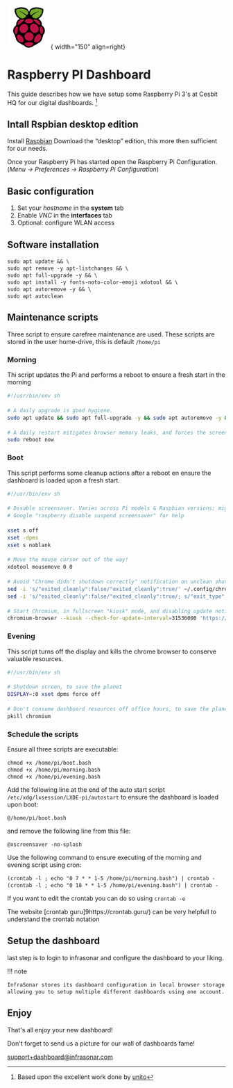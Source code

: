 ![raspberry logo](../images/guides_raspberry.png){ width="150" align=right}

# Raspberry PI Dashboard

This guide describes how we have setup some Raspberry Pi 3's at Cesbit HQ for our digital dashboards. [^1]

[^1]: Based upon the excellent work done by [unito](https://unito.io/blog/better-raspberry-pi-dashboards/)

## Intall Rspbian desktop edition

Install [Raspbian](https://www.raspberrypi.org/downloads/raspbian/)
Download the “desktop” edition, this more then sufficient for  our needs.

Once your Raspberry Pi has started open the Raspberry Pi Configuration. (*Menu → Preferences → Raspberry Pi Configuration*)

## Basic configuration

1. Set your *hostname* in the **system** tab
2. Enable *VNC* in the **interfaces** tab
3. Optional: configure WLAN access

## Software installation

```
sudo apt update && \
sudo apt remove -y apt-listchanges && \
sudo apt full-upgrade -y && \
sudo apt install -y fonts-noto-color-emoji xdotool && \
sudo apt autoremove -y && \
sudo apt autoclean
```

## Maintenance scripts

Three script to ensure carefree maintenance are used.
These scripts are stored in the user home-drive, this is default `/home/pi`

### Morning

Thi script updates the Pi and performs a reboot to ensure a fresh start in the morning

```bash title="/home/pi/morning.bash"
#!/usr/bin/env sh

# A daily upgrade is good hygiene.
sudo apt update && sudo apt full-upgrade -y && sudo apt autoremove -y && sudo apt autoclean

# A daily restart mitigates browser memory leaks, and forces the screen to turn on
sudo reboot now
```
### Boot

This script performs some cleanup actions after a reboot en ensure the dashboard is loaded upon a fresh start.

```bash title="/home/pi/boot.bash"
#!/usr/bin/env sh

# Disable screensaver. Varies across Pi models & Raspbian versions; might be outdated.
# Google "raspberry disable suspend screensaver" for help

xset s off
xset -dpms
xset s noblank

# Move the mouse cursor out of the way!
xdotool mousemove 0 0

# Avoid "Chrome didn't shutdown correctly" notification on unclean shutdown
sed -i 's/"exited_cleanly":false/"exited_cleanly":true/' ~/.config/chromium/'Local State'
sed -i 's/"exited_cleanly":false/"exited_cleanly":true/; s/"exit_type":"[^"]\+"/"exit_type":"Normal"/' ~/.config/chromium/Default/Preferences

# Start Chromium, in fullscreen "kiosk" mode, and disabling update notifications
chromium-browser --kiosk --check-for-update-interval=31536000 'https://app.infrasonar.com/dashboard'
```

### Evening

This script turns off the display and kills the chrome browser to conserve valuable resources.


```bash title="/home/pi/evening.bash"
#!/usr/bin/env sh

# Shutdown screen, to save the planet
DISPLAY=:0 xset dpms force off

# Don't consume dashboard resources off office hours, to save the planet
pkill chromium
```


### Schedule the scripts

Ensure all three scripts are executable:

```
chmod +x /home/pi/boot.bash 
chmod +x /home/pi/morning.bash 
chmod +x /home/pi/evening.bash 
```


Add the following line at the end of the auto start script `/etc/xdg/lxsession/LXDE-pi/autostart` to ensure the dashboard is loaded upon boot:
```
@/home/pi/boot.bash
```

and remove the following line from this file:
```
@xscreensaver -no-splash
```

Use the following command to ensure executing of the morning and evening script using cron:

```
(crontab -l ; echo "0 7 * * 1-5 /home/pi/morning.bash") | crontab -
(crontab -l ; echo "0 18 * * 1-5 /home/pi/evening.bash") | crontab -
```

If you want to edit the crontab you can do so using `crontab -e`

The website [crontab guru]9https://crontab.guru/) can be very helpfull to understand the crontab notation

## Setup the dashboard

last step is to login to infrasonar and configure the dashboard to your liking.

!!! note

    InfraSonar stores its dashboard configuration in local browser storage allowing you to setup multiple different dashboards using one account.


## Enjoy

That's all enjoy your new dashboard!

Don't forget to send us a picture for our wall of dashboards fame!

support+dashboard@infrasonar.com


